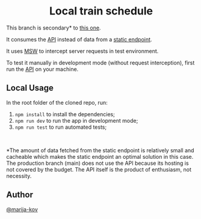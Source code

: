 <h1 align="center">Local train schedule</h1>

This branch is secondary* to [this one](https://github.com/Marija-Kov/train-schedule/tree/main). 

It consumes the [API](https://github.com/Marija-Kov/train-schedule-23-api/tree/main) instead of data from a [static endpoint](https://github.com/Marija-Kov/train-schedule-23-api/blob/main/stations.json).

It uses [MSW](https://github.com/mswjs/msw) to intercept server requests in test environment.

To test it manually in development mode (without request interception), first run the [API](https://github.com/Marija-Kov/train-schedule-23-api/tree/main) on your machine.

## Local Usage <a name = "localUsage"></a>

In the root folder of the cloned repo, run:
1. ```npm install``` to install the dependencies;
2. ```npm run dev``` to run the app in development mode;
3. ```npm run test``` to run automated tests;
            
<br>

*The amount of data fetched from the static endpoint is relatively small and cacheable which makes the static endpoint an optimal solution in this case. The production branch (main) does not use the API because its hosting is not covered by the budget. The API itself is the product of enthusiasm, not necessity.

## Author <a name = "author"></a>

[@marija-kov](https://github.com/Marija-Kov) 





